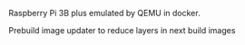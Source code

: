 Raspberry Pi 3B plus emulated by QEMU in docker.

Prebuild image updater to reduce layers in next build images
